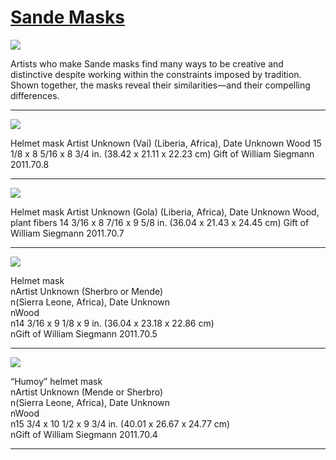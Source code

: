 # [Sande Masks](http://artsmia.github.io/griot/#/stories/283)

![](http://cdn.dx.artsmia.org/thumbs/tn_mia_2009434.jpg)

<p>Artists who make Sande masks find many ways to be creative and distinctive despite working within the constraints imposed by tradition. Shown together, the masks reveal their similarities—and their compelling differences.</p>

---

![](http://cdn.dx.artsmia.org/thumbs/tn_mia_5030859.jpg)

<p>Helmet mask Artist Unknown (Vai) (Liberia, Africa), Date Unknown Wood 15 1/8 x 8 5/16 x 8 3/4 in. (38.42 x 21.11 x 22.23 cm) Gift of William Siegmann 2011.70.8</p>

---

![](http://cdn.dx.artsmia.org/thumbs/tn_mia_5030896.jpg)

<p>Helmet mask Artist Unknown (Gola) (Liberia, Africa), Date Unknown Wood, plant fibers 14 3/16 x 8 7/16 x 9 5/8 in. (36.04 x 21.43 x 24.45 cm) Gift of William Siegmann 2011.70.7</p>

---

![](http://cdn.dx.artsmia.org/thumbs/tn_mia_5030832.jpg)

<p>Helmet mask<br>nArtist Unknown (Sherbro or Mende)<br>n(Sierra Leone, Africa), Date Unknown<br>nWood<br>n14 3/16 x 9 1/8 x 9 in. (36.04 x 23.18 x 22.86 cm)<br>nGift of William Siegmann 2011.70.5</p>

---

![](http://cdn.dx.artsmia.org/thumbs/tn_mia_5030932.jpg)

<p>“Humoy” helmet mask<br>nArtist Unknown (Mende or Sherbro)<br>n(Sierra Leone, Africa), Date Unknown<br>nWood<br>n15 3/4 x 10 1/2 x 9 3/4 in. (40.01 x 26.67 x 24.77 cm)<br>nGift of William Siegmann 2011.70.4</p>

---
